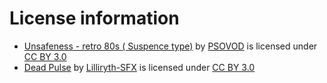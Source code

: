 # License information
* [Unsafeness - retro 80s ( Suspence type)](https://freesound.org/people/PSOVOD/sounds/427424/) by [PSOVOD](https://freesound.org/people/PSOVOD/) is licensed under [CC BY 3.0](https://creativecommons.org/licenses/by/3.0/)
* [Dead Pulse](https://freesound.org/people/Lilliryth-SFX/sounds/367801/) by [Lilliryth-SFX](https://freesound.org/people/Lilliryth-SFX/) is licensed under [CC BY 3.0](http://creativecommons.org/licenses/by/3.0/)

